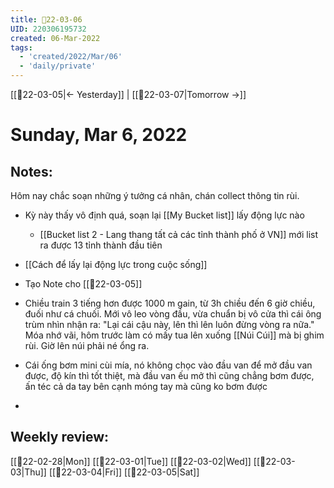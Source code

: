 ```yaml
---
title: 📝22-03-06
UID: 220306195732
created: 06-Mar-2022
tags:
  - 'created/2022/Mar/06'
  - 'daily/private'
---
```

[[📝22-03-05|<- Yesterday]] | [[📝22-03-07|Tomorrow ->]]
# Sunday, Mar 6, 2022

## Notes:
Hôm nay chắc soạn những ý tưởng cá nhân, chán collect thông tin rùi.

- Kỳ này thấy vô định quá, soạn lại [[My Bucket list]] lấy động lực nào
	- [[Bucket list 2 - Lang thang tất cả các tỉnh thành phố ở VN]] mới list ra được 13 tỉnh thành đầu tiên
- [[Cách để lấy lại động lực trong cuộc sống]]

- Tạo Note cho [[📝22-03-05]]
- Chiều train 3 tiếng hơn được 1000 m gain, từ 3h chiều đến 6 giờ chiều, đuối như cá chuối. Mới vô leo vòng đầu, vừa chuẩn bị vô cửa thì cái ông trùm nhìn nhận ra: "Lại cái cậu này, lên thì lên luôn đừng vòng ra nữa." Móa nhớ vãi, hôm trước làm có mấy tua lên xuống [[Núi Cúi]] mà bị ghim rùi. Giờ lên núi phải né ổng ra. 
- Cái ống bơm mini cùi mía, nó không chọc vào đầu van để mở đầu van được, độ kín thì tốt thiệt, mà đầu van ếu mở thì cũng chẳng bơm được, ấn téc cả da tay bên cạnh móng tay mà cũng ko bơm được
- 
## Weekly review:
[[📝22-02-28|Mon]]
[[📝22-03-01|Tue]]
[[📝22-03-02|Wed]]
[[📝22-03-03|Thu]]
[[📝22-03-04|Fri]]
[[📝22-03-05|Sat]]
